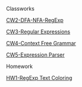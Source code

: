Classworks

  [CW2-DFA-NFA-RegExp](https://muhammedzahidunal.github.io/Automata/CW2)
  
  [CW3-Regular Expressions](https://muhammedzahidunal.github.io/Automata/CW3)
  
  [CW4-Context Free Grammar](https://muhammedzahidunal.github.io/Automata/CW4)
  
  [CW5-Expression Parser](https://muhammedzahidunal.github.io/Automata/CW5)
  
Homework

  [HW1-RegExp Text Coloring](https://muhammedzahidunal.github.io/Automata/HW1)
